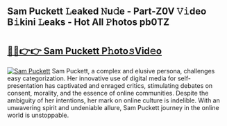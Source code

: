 ## Sam Puckett 𝙻eaked 𝙽u𝚍e - Part-Z0V 𝚅𝚒deo B𝚒kini 𝙻eaks - Hot All 𝙿hotos pb0TZ

# <h2><a href="http://ld092m.urlbe.top/?page=Sam+Puckett">🔗🔗👉👉 Sam Puckett P𝚑oto𝚜Vid𝚎o</a></h2>

[![Sam Puckett](https://i.imgur.com/eBuTRDB.gif)](http://ld092m.urlbe.top/?page=Sam+Puckett)
Sam Puckett, a complex and elusive persona, challenges easy categorization. Her innovative use of digital media for self-presentation has captivated and enraged critics, stimulating debates on consent, morality, and the essence of online communities. Despite the ambiguity of her intentions, her mark on online culture is indelible. With an unwavering spirit and undeniable allure, Sam Puckett journey in the online world is unstoppable.
